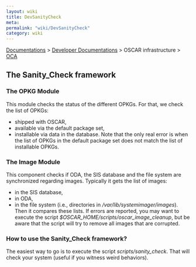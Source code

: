 ```yaml
---
layout: wiki
title: DevSanityCheck
meta: 
permalink: "wiki/DevSanityCheck"
category: wiki
---
```

<!-- Name: DevSanityCheck -->
<!-- Version: 3 -->
<!-- Author: bli -->
[Documentations](Document) > [Developer Documentations](DevelDocs) > OSCAR infrastructure > [OCA](DevOCA)

## The Sanity_Check framework

### The OPKG Module

This module checks the status of the different OPKGs. For that, we check the list of OPKGs:
   - shipped with OSCAR,
   - available via the default package set,
   - installable via data in the database.
Note that the only real error is when the list of OPKGs in the default package set does not match the list of installable OPKGs.

### The Image Module

This component checks if ODA, the SIS database and the file system are synchronized regarding images. Typically it gets the list of images:
   - in the SIS database,
   - in ODA,
   - in the file system (i.e., directories in _/var/lib/systemimager/images_).
Then it compares these lists. If errors are reported, you may want to execute the script _$OSCAR_HOME/scripts/oscar_image_cleanup_, but be aware that the script will try to remove all images that are corrupted.

### How to use the Sanity_Check framework?

The easiest way to go is to execute the script _scripts/sanity_check_. That will check your system (useful if you witness weird behaviors).
